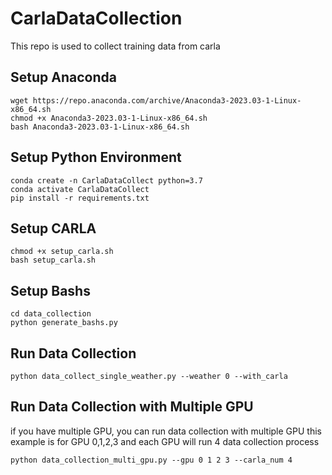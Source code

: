 # CarlaDataCollection
This repo is used to collect training data from carla

## Setup Anaconda
```Shell
wget https://repo.anaconda.com/archive/Anaconda3-2023.03-1-Linux-x86_64.sh
chmod +x Anaconda3-2023.03-1-Linux-x86_64.sh
bash Anaconda3-2023.03-1-Linux-x86_64.sh
```

## Setup Python Environment
```Shell
conda create -n CarlaDataCollect python=3.7
conda activate CarlaDataCollect
pip install -r requirements.txt
```

## Setup CARLA
```Shell
chmod +x setup_carla.sh
bash setup_carla.sh
```
## Setup Bashs
```Shell
cd data_collection
python generate_bashs.py
```

## Run Data Collection
```Shell
python data_collect_single_weather.py --weather 0 --with_carla
```

## Run Data Collection with Multiple GPU
if you have multiple GPU, you can run data collection with multiple GPU
this example is for GPU 0,1,2,3 and each GPU will run 4 data collection process
```Shell
python data_collection_multi_gpu.py --gpu 0 1 2 3 --carla_num 4
```